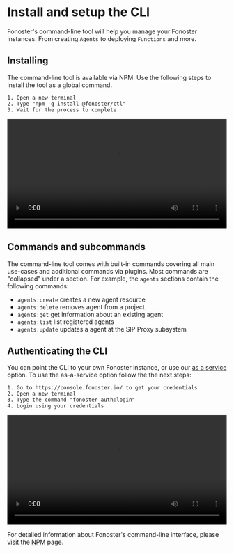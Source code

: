 # Install and setup the CLI

Fonoster's command-line tool will help you manage your Fonoster instances. From creating `Agents` to deploying `Functions` and more.

## Installing

The command-line tool is available via NPM. Use the following steps to install the tool as a global command.

```none
1. Open a new terminal
2. Type "npm -g install @fonoster/ctl"
3. Wait for the process to complete
```

<video width="100%" playsInline="" controls="muted">
 <source src="../../videos/install_and_setup_the_cli_1.mov" type="video/mp4" playsInline="" />
</video>

## Commands and subcommands

The command-line tool comes with built-in commands covering all main use-cases and additional commands via plugins. Most commands are "collapsed" under a section. For example, the `agents` sections contain the following commands:

- `agents:create`  creates a new agent resource
- `agents:delete`  removes agent from a project
- `agents:get`     get information about an existing agent
- `agents:list`    list registered agents
- `agents:update`  updates a agent at the SIP Proxy subsystem

## Authenticating the CLI

You can point the CLI to your own Fonoster instance, or use our [as a service](https://console.fonoster.io) option. To use the as-a-service option follow the the next steps:

```none
1. Go to https://console.fonoster.io/ to get your credentials
2. Open a new terminal
3. Type the command "fonoster auth:login"
4. Login using your credentials
```

<video width="100%" playsInline="" controls="muted">
 <source src="../../videos/install_and_setup_the_cli_2.mov" type="video/mp4" playsInline="" />
</video>


For detailed information about Fonoster's command-line interface, please visit the [NPM](https://www.npmjs.com/package/@fonoster/ctl) page.
